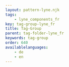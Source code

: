```yaml
---
layout: pattern-lyne.njk
tags: 
    - lyne_components_fr
key: tag-group-lyne_fr
title: Tag-Group
parent: tag-folder-lyne_fr
keywords: tag-group
order: 640
availablelanguages: 
    - de
    - en
---
```

